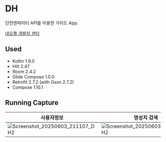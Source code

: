 # DH
던전앤파이터 API를 이용한 가이드 App.

[네오플 개발자 센터](https://developers.neople.co.kr/contents/apiDocs/df)

## Used
- Kotlin 1.9.0
- Hilt 2.47
- Room 2.4.2
- Glide Compose 1.0.0
- Retrofit 2.7.2 (with Gson 2.7.2)
- Compose 1.10.1

## Running Capture
| 사용자정보 | 명성치 검색 | 아이템 검색 |
| --- | --- | --- |
| ![Screenshot_20250603_211107_DH2](https://github.com/user-attachments/assets/2b8854d4-2816-492d-893c-3f96f4dc650a) | ![Screenshot_20250603_210337_DH2](https://github.com/user-attachments/assets/99d7d913-4b28-42e2-bc16-8a3af892cd72) | ![Screenshot_20250603_210333_DH2](https://github.com/user-attachments/assets/839a3e7b-056f-49da-a580-fff7dce92f18) |
